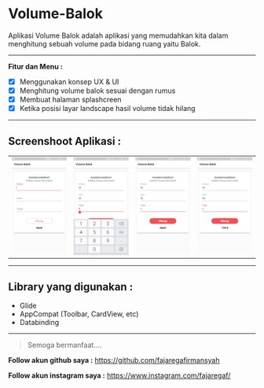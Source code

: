 # Volume-Balok
Aplikasi Volume Balok adalah aplikasi yang memudahkan kita dalam menghitung sebuah volume pada bidang ruang yaitu Balok.

---
**Fitur dan Menu :**

- [x] Menggunakan konsep UX & UI
- [x] Menghitung volume balok sesuai dengan rumus
- [x] Membuat halaman splashcreen
- [x] Ketika posisi layar landscape hasil volume tidak hilang

---
**Screenshoot Aplikasi :**
---
|  |  | | |
| ----- | --- | ----- | --- |
| ![Gambar aplikasi](https://github.com/fajaregafirmansyah/Volume-Balok/blob/master/Gambar/1.jpg)   | ![Gambar aplikasi](https://github.com/fajaregafirmansyah/Volume-Balok/blob/master/Gambar/2.jpg)  | ![Gambar aplikasi](https://github.com/fajaregafirmansyah/Volume-Balok/blob/master/Gambar/3.jpg) | ![Gambar aplikasi](https://github.com/fajaregafirmansyah/Volume-Balok/blob/master/Gambar/4.jpg)  |

---
**Library yang digunakan :**
---
* Glide
* AppCompat (Toolbar, CardView, etc)
* Databinding

---
> Semoga bermanfaat....

**Follow akun github saya :**
https://github.com/fajaregafirmansyah

**Follow akun instagram saya :**
https://www.instagram.com/fajaregaf/

